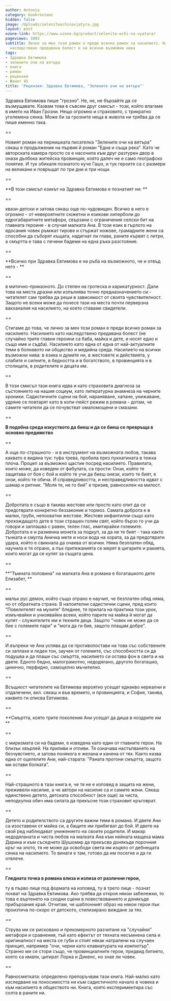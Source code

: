 ```yaml
---
author: Antonia
category: bookreviews
hidden: false
image: /Uploads/zeleniteochinavjatyra.jpg
layout: post
ozone-link: https://www.ozone.bg/product/zelenite-ochi-na-vyatara/
pageviews: 1093
subtitle: Лично за мен този роман е преди всичко роман за насилието. Насилието като
  наследствено предавана болест и на всички възможни нива
tags:
- Здравка Евтимова
- зелените очи на вятъра
- книга
- роман
- рецензии
- Жанет 45
title: 'Рецензия: Здравка Евтимова, "Зелените очи на вятъра"'
---
```


Здравка Евтимова пише "грозно". Не, не, не бързайте да се възмущавате. Казвам това в съвсем друг смисъл - този, който влагаме в името на Иван Грозни. Нещо огромно и страховито, с трикратно уголемена сянка. Може би за грозните неща в живота ни трябва да се пише именно така.

\==

Новият роман на пернишката писателка "Зелените очи на вятъра" сякаш е продължение на първия й роман "Една и съща река". Като че авторската камера просто се е насочила към друг разтурен двор в онази дълбока житейска провинция, която далеч не е само географско понятие. И тук обикаля познатото куче Гашо, и тук героите са с размери на великани и повръщат по три дни и три нощи.

\==

**В този смисъл езикът на Здравка Евтимова е познатият ни: **

\==

квази-детски и затова сякаш още по-чудовищен. Всичко в него е огромно - от невероятните сюжетни и езикови хиперболи до едрогабаритните метафори, свързани с ограничения селски бит на главната героиня - в случая малката Ана. В този език в гърлото на ядосания човек ръмжат тирове и стържат ножове, грамадните жени са способни да съборят къщата, надигнат ли глава, раните кървят с литри, а смъртта е тава с печени бадеми на една ръка разстояние.

\==

**Всичко при Здравка Евтимова е на ръба на възможното, че и отвъд него - **

\==

в митично-приказното. До степен на гротеска и карикатурност. Дали това на места дразни или изпълнява точно предназначението си - читателят сам трябва да реши в зависимост от своята чувствителност. Защото не всеки може да понесе тази на места почти перверзна вакханалия на насилието, на което ставаме свидетели.

\==

Стигаме до това, че лично за мен този роман е преди всичко роман за насилието. Насилието като наследствено предавана болест (не случайно трите главни героини са баба, майка и дете, и носят едно и също име и съдба). Насилието като една от една от най-актуалните теми в болнавото ни общество и медийна среда. Насилието на всички възможни нива: в езика и думите ни, в жестовете и действията, у слабите и силните, в бедността и в богатството, в провинцията и в столицата, в родителите и децата им. 

\==

В този смисъл тази книга идва и като страховита диагноза за състоянието на нашия социум, като литературна анамнеза на черните хроники. Садистичните сцени на бой, нараняване, хапане, унижаване, удряне се повтарят като в копи-пейст режим в романа - дотам, че самите читатели да се почувстват омаломощени и смазани.

\==

**В подобна среда изкуството да биеш и да се биеш се превръща в основно предимство**

\==

А още по-страшното - и в инструмент на възможната любов, такава каквато е видяна тук: туфа трева, пробила през пукнатината в тежка плоча. Процеп за възможно щастие посред насилието. Правилата, които може, да изведем от фабулата, са прости: Онзи, който те защитава от боя с бой и който те учи да биеш онези, които те бият, е онзи, който те обича. И справедливостта, и несправедливостта идват с шамар и ритник. "Моля те, не го бий" е призив, равносилен на милост. 

\==

Добротата е също в такива жестове или просто като опит да се предотврати конкретно беззаконие и тормоз. Самата доброта е в малки, груби, непохватни жестове. Жестове инфантилни също като прохождащото дете в този страшен голям свят, който бързо го учи да говори и заплашва с равен, телен глас, имитирайки големите. Добротата е и разменна монета за подкуп, за да не те бият - така както тънката и смугла Аничка мете и носи вода на хората, за да предотврати удара, който е свикнала да очаква от всички. Няма безплатен обяд, научила е тя отрано, а пък притежанията се мерят в цигарите и ракията, които могат да се купят за същата цена.

\==

**"Тъмната половина" на малката Ана в романа е богаташкото дете Елизабет, **

\==

малък рус демон, който също отрано е научил, че безплатен обяд няма, но от обратната страна. В напоителни садистични сцени, пред които "Повелителят на мухите" бледнее, тя прилага на практика този урок, измъчвайки и унизявайки всеки, който парите на майка й могат да купят - служителите им и техните деца. Защото "човек не може да се бие с големите пари" и "мога да ги бия, защото плащам добре". 

\==

И въпреки че Ана успява да се противопостави на това със собствените си заплахи и леден тон, заучен от големите, със способността си да подушва и да плаши със смъртта, насилието си остава фон в света и на двете. Едното бедно, малограмотно, недодялано, другото богаташко, цинично, перфидно, самоцелно мъчително.

\==

Всъщност читателите на Евтимова вероятно усещат еднакво нереални и отдалечени, вкл. сякаш и във времето, и провинцията, и София, такива, каквито ги описва Евтимова.

\==

**Смъртта, която трите поколения Ани усещат да диша в ноздрите им **

\==

с миризмата си на бадеми, е изведена като един от главните герои. На близък хвърлей. На приливи и отливи. Тя означава настъпването на безчувстието, и затова понякога е желана и канена от тях. Както казва една от оцелелите Ани, най-старата: "Раната прогони смъртта, защото ми остави болката".

\==

Най-страшното в тази книга е, че тя не е изповед в защита на жени, преживели насилие, а че автори на насилие са и самите жени. Сякаш единствено детето, детската способност (все още) за чиста, неподкупна обич има силата да прекъсне този страховит кръговрат. 

\==

Детето и родителството са другите важни теми в романа. И двете Ани са изоставени от майка си, а бащите им прибягват до бой. И двете на свой ред наблюдават унижението на своите родители. И макар недодяланата и чиста любов на малката Ана към нейната мащеха мама Дарина и към съседчето Шушомир да прекъсва донякъде порочния кръг на злото, тя не може да освободи света им изцяло от дебнещата сянка на насилието. То винаги е там, готово да им посегне и да ги отвлече.

\==

**Гледната точка в романа влиза и излиза от различни герои,** 

ту в първо лице под формата на изповед, ту в трето лице - познат похват на Здравка Евтимова. Ако трябва да откроя някои забележки, то това е въртенето на сходни сцени в повествованието и донякъде прибързания край. Отчитам, че шаблонният образ на някои герои пък произтича по-скоро от детското, стилизирано виждане за тях. 

\==

Струва ми се рисковано и прекомерното разчитане на "случайни" метафори и сравнения, тъй като ефектът от тяхната несъмнена сила и оригиналност на места се губи и стоят някак натрапени на случаен принцип, например "очи, черни като клавиатурата на компютър". Странно ми се стори също, че провинциалните герои, предвид битието, което са имали, цитират Лорка и Дикенс, но знае ли човек.

\==

Равносметката: определено препоръчвам тази книга. Най-малко като изследване на поносимостта ни към садистичното начало в човека и към насилието в обществото ни. Книга, която експериментира със солта в раните ни.